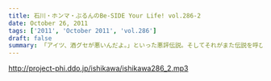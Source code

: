 ```yaml
---
title: 石川・ホンマ・ぶるんのBe-SIDE Your Life! vol.286-2
date: October 26, 2011
tags: ['2011', 'October 2011', 'vol.286']
draft: false
summary: 「アイツ、酒グセが悪いんだよ。」といった悪評伝説。そしてそれがまた伝説を呼び・・・しかし、腕に覚えがある人は基本的にファイティングポーズをとったら駄目です！！！記憶もなくすのも・・・駄目！！！NAMAE
---
```


http://project-phi.ddo.jp/ishikawa/ishikawa286_2.mp3
